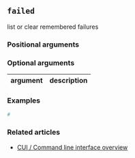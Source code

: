 ## `failed`
list or clear remembered failures

### Positional arguments

### Optional arguments
| argument | description |
| --- | --- |

### Examples
```bash
#
```

### Related articles
* [CUI / Command line interface overview](/CLI)